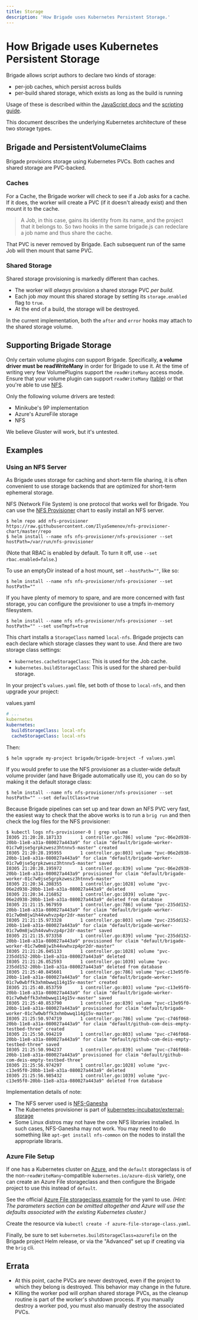 ```yaml
---
title: Storage
description: 'How Brigade uses Kubernetes Persistent Storage.'
---
```


# How Brigade uses Kubernetes Persistent Storage

Brigade allows script authors to declare two kinds of storage:

- per-job caches, which persist across builds
- per-build shared storage, which exists as long as the build is running

Usage of these is described within the [JavaScript docs](javascript.md) and the
[scripting guide](scripting.md).

This document describes the underlying Kubernetes architecture of these two
storage types.

## Brigade and PersistentVolumeClaims

Brigade provisions storage using Kubernetes PVCs. Both caches and shared storage
are PVC-backed.

### Caches

For a Cache, the Brigade worker will check to see if a Job asks for a cache. If it
does, the worker will create a PVC (if it doesn't already exist) and then mount
it to the cache.

> A Job, in this case, gains its identity from its name, and the project that
> it belongs to. So two hooks in the same brigade.js can redeclare a job name and
> thus share the cache.

That PVC is never removed by Brigade. Each subsequent run of the same Job will
then mount that same PVC.

### Shared Storage

Shared storage provisioning is markedly different than caches.

- The worker will _always_ provision a shared storage PVC _per build_.
- Each job _may_ mount this shared storage by setting its `storage.enabled` flag
  to `true`.
- At the end of a build, the storage will be destroyed.

In the current implementation, both the `after` and `error` hooks may attach to
the shared storage volume.

## Supporting Brigade Storage

Only certain volume plugins _can_ support Brigade. Specifically, **a volume driver
must be readWriteMany** in order for Brigade to use it. At the time of writing
very few VolumePlugins support the `readWriteMany` access mode. Ensure that your
volume plugin can support `readWriteMany`
([table](https://kubernetes.io/docs/concepts/storage/persistent-volumes/#access-modes))
or that you're able to use [NFS](#using-an-nfs-server).

Only the following volume drivers are tested:

- Minikube's 9P implementation
- Azure's AzureFile storage
- NFS

We believe Gluster will work, but it's untested.

## Examples

### Using an NFS Server

As Brigade uses storage for caching and short-term file sharing, it is often convenient
to use storage backends that are optimized for short-term ephemeral storage.

NFS (Network File System) is one protocol that works well for Brigade. You can
use the [NFS Provisioner](https://github.com/IlyaSemenov/nfs-provisioner-chart)
chart to easily install an NFS server.

```console
$ helm repo add nfs-provisioner https://raw.githubusercontent.com/IlyaSemenov/nfs-provisioner-chart/master/repo
$ helm install --name nfs nfs-provisioner/nfs-provisioner --set hostPath=/var/run/nfs-provisioner
```

(Note that RBAC is enabled by default. To turn it off, use `--set rbac.enabled=false`.)

To use an emptyDir instead of a host mount, set `--hostPath=""`, like so:

```console
$ helm install --name nfs nfs-provisioner/nfs-provisioner --set hostPath=""
```

If you have plenty of memory to spare, and are more concerned with fast storage,
you can configure the provisioner to use a tmpfs in-memory filesystem.

```console
$ helm install --name nfs nfs-provisioner/nfs-provisioner --set hostPath="" --set useTmpfs=true
```

This chart installs a `StorageClass` named `local-nfs`. Brigade projects can
each declare which storage classes they want to use. And there are two storage
class settings:

- `kubernetes.cacheStorageClass`: This is used for the Job cache.
- `kubernetes.buildStorageClass`: This is used for the shared per-build storage.

In your project's `values.yaml` file, set both of those to `local-nfs`, and then
upgrade your project:

values.yaml
```yaml
# ...
kubernetes
kubernetes:
  buildStorageClass: local-nfs
  cacheStorageClass: local-nfs
```

Then:

```console
$ helm upgrade my-project brigade/brigade-broject -f values.yaml
```

If you would prefer to use the NFS provisioner as a cluster-wide default volume provider
(and have Brigade automatically use it), you can do so by making it the default
storage class:

```console
$ helm install --name nfs nfs-provisioner/nfs-provisioner --set hostPath="" --set defaultClass=true
```

Because Brigade pipelines can set up and tear down an NFS PVC very fast, the easiest
way to check that the above works is to run a `brig run` and then check the
log files for the NFS provisioner:

```console
$ kubectl logs nfs-provisioner-0 | grep volume
I0305 21:20:28.187133       1 controller.go:786] volume "pvc-06e2d938-20bb-11e8-a31a-080027a443a9" for claim "default/brigade-worker-01c7w0jse5grpkzwesz3htnnv5-master" created
I0305 21:20:28.195955       1 controller.go:803] volume "pvc-06e2d938-20bb-11e8-a31a-080027a443a9" for claim "default/brigade-worker-01c7w0jse5grpkzwesz3htnnv5-master" saved
I0305 21:20:28.195972       1 controller.go:839] volume "pvc-06e2d938-20bb-11e8-a31a-080027a443a9" provisioned for claim "default/brigade-worker-01c7w0jse5grpkzwesz3htnnv5-master"
I0305 21:20:34.208355       1 controller.go:1028] volume "pvc-06e2d938-20bb-11e8-a31a-080027a443a9" deleted
I0305 21:20:34.216852       1 controller.go:1039] volume "pvc-06e2d938-20bb-11e8-a31a-080027a443a9" deleted from database
I0305 21:21:15.967959       1 controller.go:786] volume "pvc-235dd152-20bb-11e8-a31a-080027a443a9" for claim "default/brigade-worker-01c7w0m8jw1h44vwhvzp4pr2dr-master" created
I0305 21:21:15.973328       1 controller.go:803] volume "pvc-235dd152-20bb-11e8-a31a-080027a443a9" for claim "default/brigade-worker-01c7w0m8jw1h44vwhvzp4pr2dr-master" saved
I0305 21:21:15.973358       1 controller.go:839] volume "pvc-235dd152-20bb-11e8-a31a-080027a443a9" provisioned for claim "default/brigade-worker-01c7w0m8jw1h44vwhvzp4pr2dr-master"
I0305 21:21:26.045133       1 controller.go:1028] volume "pvc-235dd152-20bb-11e8-a31a-080027a443a9" deleted
I0305 21:21:26.052593       1 controller.go:1039] volume "pvc-235dd152-20bb-11e8-a31a-080027a443a9" deleted from database
I0305 21:25:40.845601       1 controller.go:786] volume "pvc-c13e95f0-20bb-11e8-a31a-080027a443a9" for claim "default/brigade-worker-01c7w0wbffk3xhmbwwq114g15v-master" created
I0305 21:25:40.853759       1 controller.go:803] volume "pvc-c13e95f0-20bb-11e8-a31a-080027a443a9" for claim "default/brigade-worker-01c7w0wbffk3xhmbwwq114g15v-master" saved
I0305 21:25:40.853790       1 controller.go:839] volume "pvc-c13e95f0-20bb-11e8-a31a-080027a443a9" provisioned for claim "default/brigade-worker-01c7w0wbffk3xhmbwwq114g15v-master"
I0305 21:25:50.974719       1 controller.go:786] volume "pvc-c746f068-20bb-11e8-a31a-080027a443a9" for claim "default/github-com-deis-empty-testbed-three" created
I0305 21:25:50.994219       1 controller.go:803] volume "pvc-c746f068-20bb-11e8-a31a-080027a443a9" for claim "default/github-com-deis-empty-testbed-three" saved
I0305 21:25:50.994237       1 controller.go:839] volume "pvc-c746f068-20bb-11e8-a31a-080027a443a9" provisioned for claim "default/github-com-deis-empty-testbed-three"
I0305 21:25:56.974297       1 controller.go:1028] volume "pvc-c13e95f0-20bb-11e8-a31a-080027a443a9" deleted
I0305 21:25:56.985432       1 controller.go:1039] volume "pvc-c13e95f0-20bb-11e8-a31a-080027a443a9" deleted from database
```

Implementation details of note:

- The NFS server used is [NFS-Ganesha](https://github.com/nfs-ganesha/nfs-ganesha)
- The Kubernetes provisioner is part of [kubernetes-incubator/external-storage](https://github.com/kubernetes-incubator/external-storage/tree/master/nfs)
- Some Linux distros may not have the core NFS libraries installed. In such cases,
  NFS-Ganesha may not work. You may need to do something like `apt-get install nfs-common`
  on the nodes to install the appropriate libraris.

### Azure File Setup

If one has a Kubernetes cluster on [Azure](https://azure.microsoft.com/en-us/services/kubernetes-service/),
and the `default` storageclass is of the non-`readWriteMany`-compatible `kubernetes.io/azure-disk` variety, one can create
an Azure File storageclass and then configure the Brigade project to use this instead of `default`.

See the official [Azure File storageclass example](https://kubernetes.io/docs/concepts/storage/storage-classes/#azure-file)
for the yaml to use.  _(Hint: The parameters section can be omitted altogether and Azure will use the defaults associated
with the existing Kubernetes cluster.)_

Create the resource via `kubectl create -f azure-file-storage-class.yaml`.

Finally, be sure to set `kubernetes.buildStorageClass=azurefile` on the Brigade project Helm release, or via the "Advanced" set up
if creating via the `brig` cli.


## Errata

- At this point, cache PVCs are never destroyed, even if the project to which
  they belong is destroyed. This behavior may change in the future.
- Killing the worker pod will orphan shared storage PVCs, as the cleanup routine
  is part of the worker's shutdown process. If you manually destroy a worker pod,
  you must also manually destroy the associated PVCs.
